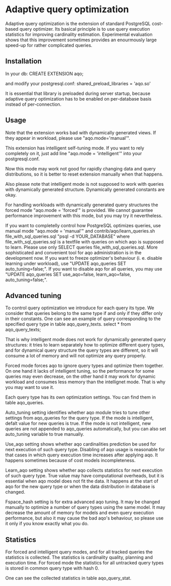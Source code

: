 # Adaptive query optimization

Adaptive query optimization is the extension of standard PostgreSQL cost-based
query optimizer. Its basical principle is to use query execution statistics
for improving cardinality estimation. Experimental evaluation shows that this
improvement sometimes provides an enourmously large speed-up for rather
complicated queries.

## Installation

In your db:
CREATE EXTENSION aqo;

and modify your postgresql.conf:
shared_preload_libraries = 'aqo.so'

It is essential that library is preloaded during server startup, because
adaptive query optimization has to be enabled on per-database basis instead
of per-connection.

## Usage

Note that the extension works bad with dynamically generated views. If they
appear in workload, please use "aqo.mode='manual'".

This extension has intelligent self-tuning mode. If you want to rely completely
on it, just add line "aqo.mode = 'intelligent'" into your postgresql.conf.

Now this mode may work not good for rapidly changing data and query
distributions, so it is better to reset extension manually when that happens.

Also please note that intelligent mode is not supposed to work with queries
with dynamically generated structure. Dynamically generated constants are okay.

For handling workloads with dynamically generated query structures the forced
mode "aqo.mode = 'forced'" is provided. We cannot guarantee performance
improvement with this mode, but you may try it nevertheless.

If you want to completelly control how PostgreSQL optimizes queries, use manual
mode "aqo.mode = 'manual'" and
contrib/aqo/learn_queries.sh file_with_sql_queries.sql "psql -d YOUR_DATABASE"
where file_with_sql_queries.sql is a textfile with queries on which aqo is
supposed to learn. Please use only SELECT queries file_with_sql_queries.sql.
More sophisticated and convenient tool for aqo administration is in the
development now.
If you want to freeze optimizer's behaviour (i. e. disable learning under
workload), use "UPDATE aqo_queries SET auto_tuning=false;".
If you want to disable aqo for all queries, you may use
"UPDATE aqo_queries SET use_aqo=false, learn_aqo=false, auto_tuning=false;".

## Advanced tuning

To control query optimization we introduce for each query its type.
We consider that queries belong to the same type if and only if they differ only
in their constants.
One can see an example of query corresponding to the specified query type
in table aqo_query_texts.
select * from aqo_query_texts;

That is why intelligent mode does not work for dynamically generated query
structures: it tries to learn separately how to optimize different query types,
and for dynamical query structure the query types are different, so it will
consume a lot of memory and will not optimize any query properly.

Forced mode forces aqo to ignore query types and optimize them together. On one
hand it lacks of intelligent tuning, so the performance for some queries may
even decrease, on the other hand it may work for dynamic workload and consumes
less memory than the intellignet mode. That is why you may want to use it.

Each query type has its own optimization settings. You can find them in table
aqo_queries.

Auto_tuning setting identifies whether aqo module tries to tune other settings
from aqo_queries for the query type. If the mode is intelligent, defalt value
for new queries is true. If the mode is not intelligent, new queries are not
appended to aqo_queries automatically, but you can also set auto_tuning variable
to true manually.

Use_aqo setting shows whether aqo cardinalities prediction be used for next
execution of such query type. Disabling of aqo usage is reasonable for that
cases in which query execution time increases after applying aqo. It happens
sometimes because of cost models incompleteness.

Learn_aqo setting shows whether aqo collects statistics for next execution of
such query type. True value may have computational overheads, but it is
essential when aqo model does not fit the data. It happens at the start of aqo
for the new query type or when the data distribution in database is changed.

Fspace_hash setting is for extra advanced aqo tuning. It may be changed manually
to optimize a number of query types using the same model. It may decrease the
amount of memory for models and even query execution performance, but also it
may cause the bad aqo's behaviour, so please use it only if you know exactly
what you do.

## Statistics

For forced and intelligent query modes, and for all tracked queries the
statistics is collected. The statistics is cardinality quality, planning and
execution time. For forced mode the statistics for all untracked query types
is stored in common query type with hash 0.

One can see the collected statistics in table aqo_query_stat.
